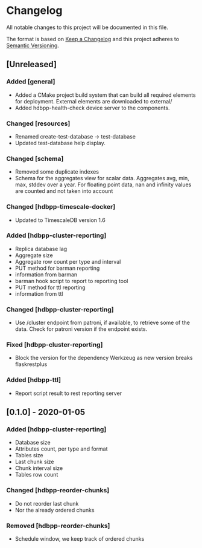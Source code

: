 # Changelog

All notable changes to this project will be documented in this file.

The format is based on [Keep a Changelog](http://keepachangelog.com/en/1.0.0/)
and this project adheres to [Semantic Versioning](http://semver.org/spec/v2.0.0.html).

## [Unreleased]

### Added [general]

- Added a CMake project build system that can build all required elements for deployment. External elements are downloaded to external/
- Added hdbpp-health-check device server to the components.

### Changed [resources]

- Renamed create-test-database -> test-database
- Updated test-database help display.

### Changed [schema]

- Removed some duplicate indexes
- Schema for the aggregates view for scalar data. Aggregates avg, min, max, stddev over a year. For floating point data, nan and infinity values are counted and not taken into account
 
### Changed [hdbpp-timescale-docker]

- Updated to TimescaleDB version 1.6

### Added [hdbpp-cluster-reporting]

 - Replica database lag
 - Aggregate size
 - Aggregate row count per type and interval
 - PUT method for barman reporting
 - information from barman
 - barman hook script to report to reporting tool
 - PUT method for ttl reporting
 - information from ttl

### Changed [hdbpp-cluster-reporting]

 - Use /cluster endpoint from patroni, if available, to retrieve some of the data. Check for patroni version if the endpoint exists.

### Fixed [hdbpp-cluster-reporting]

 - Block the version for the dependency Werkzeug as new version breaks flaskrestplus

### Added [hdbpp-ttl]
 - Report script result to rest reporting server

## [0.1.0] - 2020-01-05

### Added [hdbpp-cluster-reporting]

 - Database size
 - Attributes count, per type and format
 - Tables size
 - Last chunk size
 - Chunk interval size
 - Tables row count

### Changed [hdbpp-reorder-chunks]

 - Do not reorder last chunk
 - Nor the already ordered chunks 

### Removed [hdbpp-reorder-chunks]

 - Schedule window, we keep track of ordered chunks

